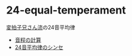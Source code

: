 # 24-equal-temperament
[変拍子兄さん流](https://togetter.com/li/1362961)の24音平均律

* [音程の計算](https://hsjoihs.github.io/24-equal-temperament/calc.html)
* [24音平均律のシンセ](https://hsjoihs.github.io/24-equal-temperament/synthe.html)
